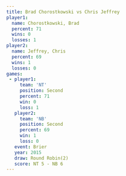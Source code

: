 ```yaml
---
title: Brad Chorostkowski vs Chris Jeffrey
player1:                   
  name: Chorostkowski, Brad
  percent: 71              
  wins: 0                  
  losses: 1                
player2:                   
  name: Jeffrey, Chris     
  percent: 69              
  wins: 1                  
  losses: 0                
games:
 - player1:          
     team: 'NT'      
     position: Second
     percent: 71     
     win: 0          
     loss: 1         
   player2:          
     team: 'NB'      
     position: Second
     percent: 69     
     win: 1          
     loss: 0         
   event: Brier        
   year: 2015          
   draw: Round Robin(2)
   score: NT 5 - NB 6  
---
```

